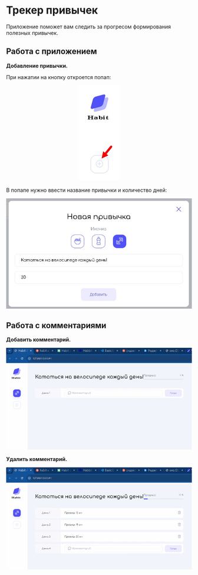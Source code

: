 # Трекер привычек

Приложение поможет вам следить за прогресом формирования полезных привычек.

## Работа с приложением

**Добавление привычки.**

При нажатии на кнопку откроется попап: 
<p align="center"><img src="images/readme/add-habit-button.jpg" alt="add-habit-button"></p

В попапе нужно ввести название привычки и количество дней:
<p align="center"><img src="images/readme/add-habit.jpg" alt="add-habit"></p>


## Работа с комментариями

 **Добавить комментарий.**
 <p align="center"><img src="images/readme/add-habit-comment.gif" alt="add-habit-comment"></p

 **Удалить комментарий.**
 <p align="center"><img src="images/readme/delete-habit-comment.gif" alt="delete-habit-comment"></p
 